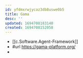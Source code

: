 ```yaml
---
id: yfdmxrwjycaz3db8uswe0b5
title: Gama
desc: ''
updated: 1694708183140
created: 1694708152058
---
```


- [[c.Software.Agent-Framework]] 
- #url https://gama-platform.org/
- 